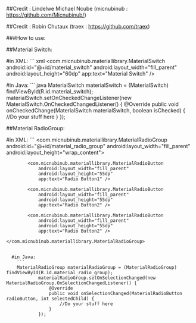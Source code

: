 ##Credit : Lindelwe Michael Ncube (micnubinub : https://github.com/Micnubinub/)

##Credit : Robin Chutaux (traex : https://github.com/traex)

###How to use:

##Material Switch:

  #in XML:
    ``` xml
    <com.micnubinub.materiallibrary.MaterialSwitch
        android:id="@+id/material_switch"
        android:layout_width="fill_parent"
        android:layout_height="60dp"
        app:text="Material Switch" />

  #in Java:
    ``` java
    MaterialSwitch materialSwitch = (MaterialSwitch) findViewById(R.id.material_switch);
    materialSwitch.setOnCheckedChangeListener(new MaterialSwitch.OnCheckedChangedListener() {
        @Override
        public void onCheckedChange(MaterialSwitch materialSwitch, boolean isChecked) {
                //Do your stuff here
            }
        });


##Material RadioGroup:

  #in XML:
    ```
    <com.micnubinub.materiallibrary.MaterialRadioGroup
            android:id="@+id/material_radio_group"
            android:layout_width="fill_parent"
            android:layout_height="wrap_content">

            <com.micnubinub.materiallibrary.MaterialRadioButton
                android:layout_width="fill_parent"
                android:layout_height="55dp"
                app:text="Radio Button1" />

            <com.micnubinub.materiallibrary.MaterialRadioButton
                android:layout_width="fill_parent"
                android:layout_height="55dp"
                app:text="Radio Button2" />

            <com.micnubinub.materiallibrary.MaterialRadioButton
                android:layout_width="fill_parent"
                android:layout_height="55dp"
                app:text="Radio Button2" />

    </com.micnubinub.materiallibrary.MaterialRadioGroup>
```

  #in Java:
    ```
    MaterialRadioGroup materialRadioGroup = (MaterialRadioGroup) findViewById(R.id.material_radio_group);
            materialRadioGroup.setOnSelectionChanged(new MaterialRadioGroup.OnSelectionChangedListener() {
                @Override
                public void onSelectionChanged(MaterialRadioButton radioButton, int selectedChild) {
                    //Do your stuff here
                }
            });
```
